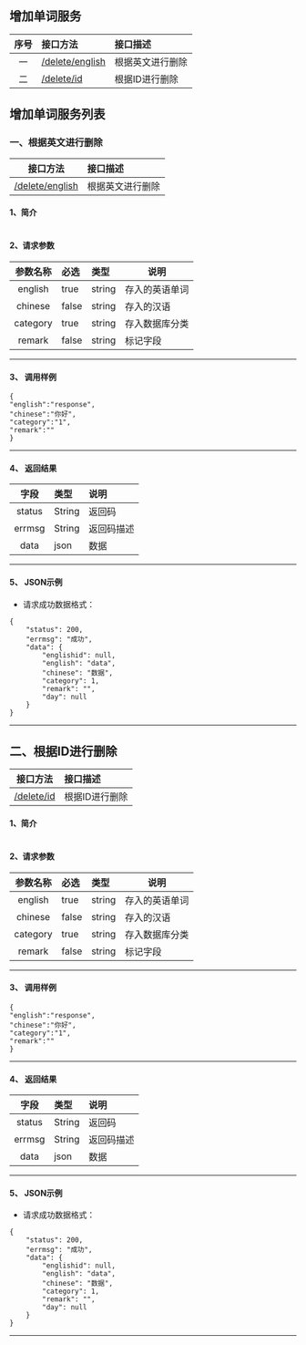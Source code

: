 ## 增加单词服务
|  序号  | 接口方法                               | 接口描述     |
| :--: | :--------------------------------- | :------- |
|  一   | [/delete/english](#delete-english) | 根据英文进行删除 |
|  二   | [/delete/id](#delete-id)           | 根据ID进行删除 |

## 增加单词服务列表

### <span id="delete-english" >一、根据英文进行删除</span>
|                接口方法                | 接口描述     |
| :--------------------------------: | :------- |
| [/delete/english](#delete-english) | 根据英文进行删除 |

#### 1、简介
```

```

#### 2、请求参数
|   参数名称   | 必选    | 类型     | 说明      |
| :------: | :---- | :----- | ------- |
| english  | true  | string | 存入的英语单词 |
| chinese  | false | string | 存入的汉语   |
| category | true  | string | 存入数据库分类 |
|  remark  | false | string | 标记字段    |

---

#### 3、 调用样例
```
{
"english":"response",
"chinese":"你好",
"category":"1",
"remark":""
}
```
---

#### 4、 返回结果
|   字段   | 类型     | 说明    |
| :----: | :----- | :---- |
| status | String | 返回码   |
| errmsg | String | 返回码描述 |
|  data  | json   | 数据    |

---
#### 5、 JSON示例

* 请求成功数据格式：

```
{
    "status": 200,
    "errmsg": "成功",
    "data": {
        "englishid": null,
        "english": "data",
        "chinese": "数据",
        "category": 1,
        "remark": "",
        "day": null
    }
}
```
---

## <span id="delete-id" >二、根据ID进行删除</span>
|           接口方法           | 接口描述     |
| :----------------------: | :------- |
| [/delete/id](#delete-id) | 根据ID进行删除 |

#### 1、简介
```

```

#### 2、请求参数
|   参数名称   | 必选    | 类型     | 说明      |
| :------: | :---- | :----- | ------- |
| english  | true  | string | 存入的英语单词 |
| chinese  | false | string | 存入的汉语   |
| category | true  | string | 存入数据库分类 |
|  remark  | false | string | 标记字段    |

---

#### 3、 调用样例
```
{
"english":"response",
"chinese":"你好",
"category":"1",
"remark":""
}
```
---

#### 4、 返回结果
|   字段   | 类型     | 说明    |
| :----: | :----- | :---- |
| status | String | 返回码   |
| errmsg | String | 返回码描述 |
|  data  | json   | 数据    |

---
#### 5、 JSON示例

* 请求成功数据格式：

```
{
    "status": 200,
    "errmsg": "成功",
    "data": {
        "englishid": null,
        "english": "data",
        "chinese": "数据",
        "category": 1,
        "remark": "",
        "day": null
    }
}
```
---